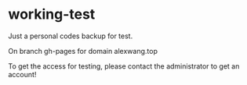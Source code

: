 # working-test
Just a personal codes backup for test.

On branch gh-pages for domain alexwang.top

To get the access for testing, please contact the administrator to get an account!

